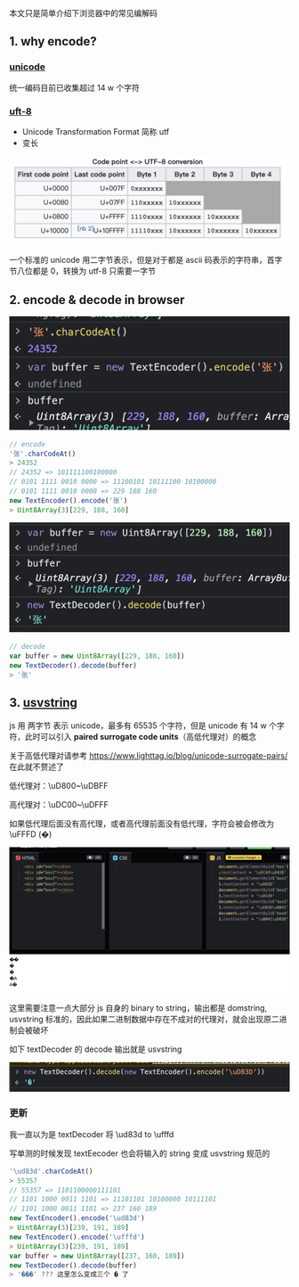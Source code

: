 本文只是简单介绍下浏览器中的常见编解码
## 1. why encode?

### [unicode](https://en.wikipedia.org/wiki/Unicode)
统一编码目前已收集超过 14 w 个字符

### [uft-8](https://en.wikipedia.org/wiki/UTF-8)
* Unicode Transformation Format 简称 utf
* 变长

![binary & utf8 conversion](https://github.com/wxpwxpwxp/wxp-js-essay/blob/master/examples/char-encode/screensnaps/binary%20%26%20utf8%20conversion.png)

一个标准的 unicode 用二字节表示，但是对于都是 ascii 码表示的字符串，首字节八位都是 0，转换为 utf-8 只需要一字节

## 2. encode & decode in browser
![encode utf example of zhang](https://github.com/wxpwxpwxp/wxp-js-essay/blob/master/examples/char-encode/screensnaps/encode%20utf%20example%20of%20zhang.png)

```js
// encode
'张'.charCodeAt()
> 24352
// 24352 => 101111100100000
// 0101 1111 0010 0000 => 11100101 10111100 10100000
// 0101 1111 0010 0000 => 229 188 160
new TextEncoder().encode('张')
> Uint8Array(3)[229, 188, 160]
```
![decode utf example of zhang](https://github.com/wxpwxpwxp/wxp-js-essay/blob/master/examples/char-encode/screensnaps/decode%20utf%20example%20of%20zhang.png)

```js
// decode
var buffer = new Uint8Array([229, 188, 160])
new TextDecoder().decode(buffer)
> '张'
```
## 3. [usvstring](https://developer.mozilla.org/en-US/docs/Web/API/USVString)
js 用 两字节 表示 unicode，最多有 65535 个字符，但是 unicode 有 14 w 个字符，此时可以引入 **paired surrogate code units**（高低代理对）的概念

关于高低代理对请参考 https://www.lighttag.io/blog/unicode-surrogate-pairs/ 在此就不赘述了

低代理对：\uD800~\uDBFF

高代理对：\uDC00~\uDFFF

如果低代理后面没有高代理，或者高代理前面没有低代理，字符会被会修改为 \uFFFD (�)

![unpaired surrogate code units](https://github.com/wxpwxpwxp/wxp-js-essay/blob/master/examples/char-encode/screensnaps/unpaired%20surrogate%20code%20units.png)

这里需要注意一点大部分 js 自身的 binary to string，输出都是 domstring, usvstring 标准的，因此如果二进制数据中存在不成对的代理对，就会出现原二进制会被破坏

如下 textDecoder 的 decode 输出就是 usvstring

![usvstring for textdecoder](https://github.com/wxpwxpwxp/wxp-js-essay/blob/master/examples/char-encode/screensnaps/usvstring%20for%20textdecoder.png)

### 更新
我一直以为是 textDecoder 将 \ud83d to \ufffd

写单测的时候发现 textEecoder 也会将输入的 string 变成 usvstring 规范的


```js
'\ud83d'.charCodeAt()
> 55357
// 55357 => 1101100000111101
// 1101 1000 0011 1101 => 11101101 10100000 10111101
// 1101 1000 0011 1101 => 237 160 189
new TextEncoder().encode('\ud83d')
> Uint8Array(3)[239, 191, 189]
new TextEncoder().encode('\ufffd')
> Uint8Array(3)[239, 191, 189]
var buffer = new Uint8Array([237, 160, 189])
new TextDecoder().decode(buffer)
> '���' ??? 这里怎么变成三个 � 了
```